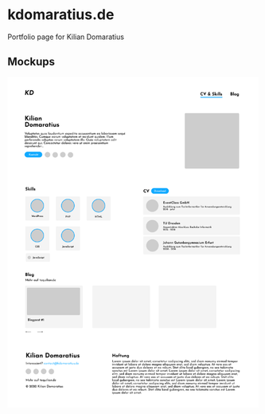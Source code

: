 # kdomaratius.de
Portfolio page for Kilian Domaratius

## Mockups
![Mockup revision 0](/img/misc/mockup.png)